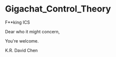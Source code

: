 # Gigachat_Control_Theory
F**king ICS

Dear who it might concern,

You're welcome.

K.R.
David Chen
